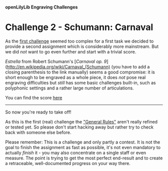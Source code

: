 #### openLilyLib Engraving Challenges

# Challenge 2 - Schumann: Carnaval

As the [first challenge](https://github.com/engraving-challenges/winterwind "Chopin/Godowsky's Winterwind")
seemed too complex for a first task we decided to provide a second assignment
which is considerably more mainstream.
But we did *not* want to go even further and start with a trivial score.

*Estrella* from Robert Schumann's
[*Carnaval op. 9*](http://en.wikipedia.org/wiki/Carnaval_(Schumann) (you have to add a closing
parenthesis to the link manually)
seems a good compromise: it is short enough to be engraved as a whole piece,
it does *not* pose real engraving difficulties but *still* has some basic challenges
built-in, such as polyphonic settings and a rather large number of articulations.

You can find the score [here](estrella.png)

---

So now you're ready to take off!


As this is the first (real) challenge the ["General Rules"](../meta/general-rules.md) aren't really refined
or tested yet. So please don't start hacking away but rather try to check back with someone
else before.

Please remember: This is a challenge and only partly a contest. It is not the goal to finish
the assignment as fast as possible, it's not even mandatory to actually *finish* it -
you may also concentrate on a single staff or even measure. The point is trying to get the
most perfect end-result and to create a retraceable, well-documented progress on your way
there.
